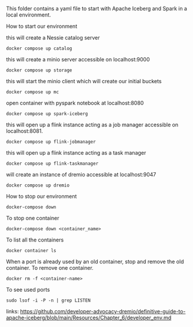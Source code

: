This folder contains a yaml file to start with Apache Iceberg and Spark in a local environment.


How to start our environment

this will create a Nessie catalog server
```
docker compose up catalog 
```

this will create a minio server accessible on localhost:9000
```
docker compose up storage
``` 

this will start the minio client which will create our initial buckets
```
docker compose up mc 
```

open container with pyspark notebook at localhost:8080
```
docker compose up spark-iceberg
```


this will open up a flink instance acting as a job manager accessible on localhost:8081.
```
docker compose up flink-jobmanager 
```

this will open up a flink instance acting as a task manager
```
docker compose up flink-taskmanager 
```

will create an instance of dremio accessible at localhost:9047
```
docker compose up dremio 
```

How to stop our environment
```
docker-compose down
```

To stop one container
```
docker-compose down <container_name>
```

To list all the containers
```
docker container ls
```

When a port is already used by an old container, stop and remove the old container.
To remove one container. 
```
docker rm -f <container-name>
```

To see used ports
```
sudo lsof -i -P -n | grep LISTEN
```


links:
https://github.com/developer-advocacy-dremio/definitive-guide-to-apache-iceberg/blob/main/Resources/Chapter_6/developer_env.md

